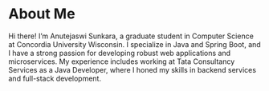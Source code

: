 # About Me

Hi there! I’m Anutejaswi Sunkara, a graduate student in Computer Science at Concordia University Wisconsin. I specialize in Java and Spring Boot, and I have a strong passion for developing robust web applications and microservices. My experience includes working at Tata Consultancy Services as a Java Developer, where I honed my skills in backend services and full-stack development.

